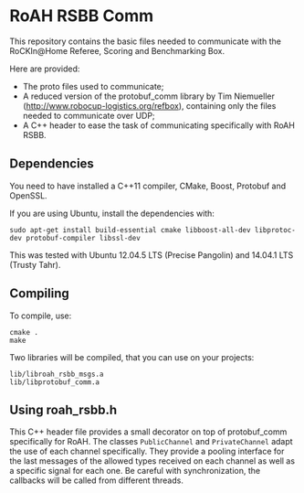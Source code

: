 RoAH RSBB Comm
==============

This repository contains the basic files needed to communicate with
the RoCKIn@Home Referee, Scoring and Benchmarking Box.

Here are provided:

- The proto files used to communicate;
- A reduced version of the protobuf_comm library by Tim Niemueller
(http://www.robocup-logistics.org/refbox), containing only the files
needed to communicate over UDP;
- A C++ header to ease the task of communicating specifically with
RoAH RSBB.


## Dependencies

You need to have installed a C++11 compiler, CMake, Boost, Protobuf
and OpenSSL.

If you are using Ubuntu, install the dependencies with:
```
sudo apt-get install build-essential cmake libboost-all-dev libprotoc-dev protobuf-compiler libssl-dev
```

This was tested with Ubuntu 12.04.5 LTS (Precise Pangolin) and
14.04.1 LTS (Trusty Tahr).

## Compiling

To compile, use:
```
cmake .
make
```

Two libraries will be compiled, that you can use on your projects:
```
lib/libroah_rsbb_msgs.a
lib/libprotobuf_comm.a
```

## Using roah_rsbb.h

This C++ header file provides a small decorator on top of
protobuf_comm specifically for RoAH. The classes `PublicChannel` and
`PrivateChannel` adapt the use of each channel specifically. They
provide a pooling interface for the last messages of the allowed
types received on each channel as well as a specific signal for each
one. Be careful with synchronization, the callbacks will be called
from different threads.
